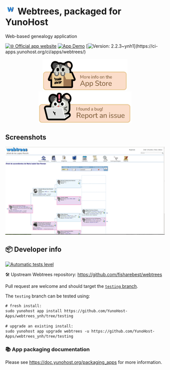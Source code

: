 <!--
N.B.: This README was automatically generated by <https://github.com/YunoHost/apps_tools/blob/main/readme_generator>
It shall NOT be edited by hand.
-->

<h1>
  <img src="https://raw.githubusercontent.com/YunoHost/apps/main/logos/webtrees.png" width="32px" alt="Logo of Webtrees">
  Webtrees, packaged for YunoHost
</h1>

Web-based genealogy application

[![🌐 Official app website](https://img.shields.io/badge/Official_app_website-darkgreen?style=for-the-badge)](https://www.webtrees.net)
[![App Demo](https://img.shields.io/badge/App_Demo-blue?style=for-the-badge)](https://dev.webtrees.net/demo-stable/index.php?route=%2Fdemo-stable%2Ftree%2Fdemo)
[![Version: 2.2.3~ynh1](https://img.shields.io/badge/Version-2.2.3~ynh1-rgba(0,150,0,1)?style=for-the-badge)](https://ci-apps.yunohost.org/ci/apps/webtrees/)

<div align="center">
<a href="https://apps.yunohost.org/app/webtrees"><img height="100px" src="https://github.com/YunoHost/yunohost-artwork/raw/refs/heads/main/badges/neopossum-badges/badge_more_info_on_the_appstore.svg"/></a>
<a href="https://github.com/YunoHost-Apps/webtrees_ynh/issues"><img height="100px" src="https://github.com/YunoHost/yunohost-artwork/raw/refs/heads/main/badges/neopossum-badges/badge_report_an_issue.svg"/></a>
</div>


## Screenshots
![Screenshot of Webtrees](./doc/screenshots/1200px-Webtrees.png)

## 📦 Developer info

[![Automatic tests level](https://apps.yunohost.org/badge/cilevel/webtrees)](https://ci-apps.yunohost.org/ci/apps/webtrees/)

🛠️ Upstream Webtrees repository: <https://github.com/fisharebest/webtrees>

Pull request are welcome and should target the [`testing` branch](https://github.com/YunoHost-Apps/webtrees_ynh/tree/testing).

The `testing` branch can be tested using:
```
# fresh install:
sudo yunohost app install https://github.com/YunoHost-Apps/webtrees_ynh/tree/testing

# upgrade an existing install:
sudo yunohost app upgrade webtrees -u https://github.com/YunoHost-Apps/webtrees_ynh/tree/testing
```

### 📚 App packaging documentation

Please see <https://doc.yunohost.org/packaging_apps> for more information.